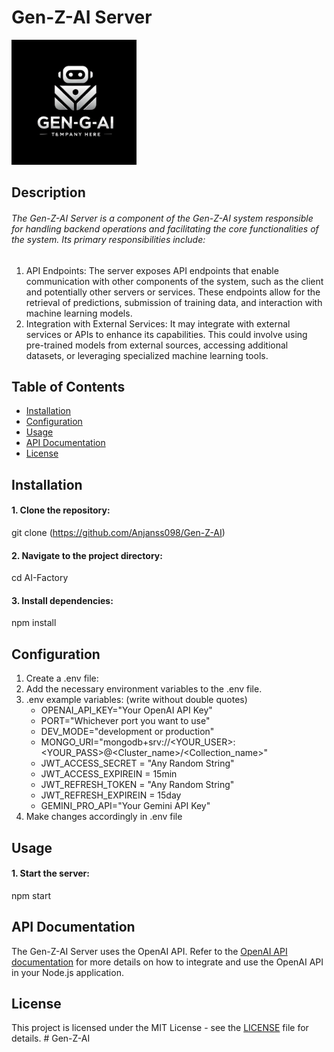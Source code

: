 # Gen-Z-AI Server
<img src="./client/public/ai-factory-logo.png" width="200px" alt="Gen-Z-AI logo">



## Description

######  The Gen-Z-AI Server is a component of the Gen-Z-AI system responsible for handling backend operations and facilitating the core functionalities of the system. Its primary responsibilities include:
1. API Endpoints: The server exposes API endpoints that enable communication with other components of the system, such as the client and potentially other servers or services. These endpoints allow for the retrieval of predictions, submission of training data, and interaction with machine learning models.
2. Integration with External Services: It may integrate with external services or APIs to enhance its capabilities. This could involve using pre-trained models from external sources, accessing additional datasets, or leveraging specialized machine learning tools.

## Table of Contents

- [Installation](#installation)
- [Configuration](#configuration)
- [Usage](#usage)
- [API Documentation](#api-documentation)
- [License](#license)

## Installation

#### 1. Clone the repository:
git clone (https://github.com/Anjanss098/Gen-Z-AI)

#### 2. Navigate to the project directory:
cd AI-Factory

#### 3. Install dependencies:
npm install

## Configuration
1) Create a .env file:
2) Add the necessary environment variables to the .env file.
3) .env example variables: (write without double quotes)
    - OPENAI_API_KEY="Your OpenAI API Key"
    - PORT="Whichever port you want to use"
    - DEV_MODE="development or production"
    - MONGO_URI="mongodb+srv://<YOUR_USER>:<YOUR_PASS>@<Cluster_name>/<Collection_name>"
    - JWT_ACCESS_SECRET = "Any Random String"
    - JWT_ACCESS_EXPIREIN = 15min
    - JWT_REFRESH_TOKEN = "Any Random String"
    - JWT_REFRESH_EXPIREIN = 15day
    - GEMINI_PRO_API="Your Gemini API Key"
4) Make changes accordingly in .env file

## Usage
#### 1. Start the server:
npm start

## API Documentation
The Gen-Z-AI Server uses the OpenAI API. Refer to the [OpenAI API documentation](https://platform.openai.com/docs/api-reference) for more details on how to integrate and use the OpenAI API in your Node.js application.

## License
This project is licensed under the MIT License - see the [LICENSE](LICENSE) file for details.
#   G e n - Z - A I 
 
 
